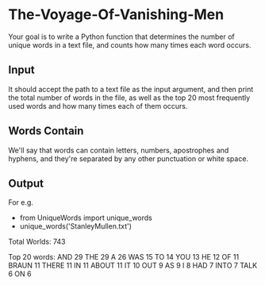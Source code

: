 # The-Voyage-Of-Vanishing-Men
 Your goal is to write a Python function that determines the number of unique words in a text file, and counts how many times each word occurs. 
 
## Input
 It should accept the path to a text file as the input argument, and then print the total number of words in the file, as well as the top 20 most frequently used words and how many times each of them occurs. 

## Words Contain
We'll say that words can contain letters, numbers, apostrophes and hyphens, and they're separated by any other punctuation or white space. 

## Output
For e.g. 
*  from UniqueWords import unique_words
*  unique_words('StanleyMullen.txt')

Total Worlds: 743

Top 20 words:
AND 	 29
THE 	 29
A 	 26
WAS 	 15
TO 	 14
YOU 	 13
HE 	 12
OF 	 11
BRAUN 	 11
THERE 	 11
IN 	 11
ABOUT 	 11
IT 	 10
OUT 	 9
AS 	 9
I 	 8
HAD 	 7
INTO 	 7
TALK 	 6
ON 	 6
